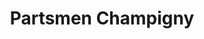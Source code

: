 ---
title: "Partsmen Champigny"
url: /champigny-sur-marne/partsmen-champigny/
shop: pièces de voitures
---